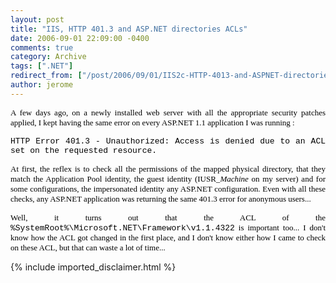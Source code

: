 ```yaml
---
layout: post
title: "IIS, HTTP 401.3 and ASP.NET directories ACLs"
date: 2006-09-01 22:09:00 -0400
comments: true
category: Archive
tags: [".NET"]
redirect_from: ["/post/2006/09/01/IIS2c-HTTP-4013-and-ASPNET-directories-ACLs-", "/post/2006/09/01/iis2c-http-4013-and-aspnet-directories-acls-"]
author: jerome
---
```

<!-- more -->
<p align="justify">
<font face="Tahoma" size="2" color="#000000">A few days ago, on a newly installed web server with all the appropriate security patches applied, I kept having the same error on every ASP.NET 1.1 application&nbsp;I was running :</font>
</p>
<p align="justify">
<font face="Courier New" size="2" color="#000000">HTTP Error 401.3 - Unauthorized: Access is denied due to an ACL set on the requested resource.</font>
</p>
<p align="justify">
<font face="Tahoma" size="2" color="#000000">At first, the reflex is to check all the permissions of the mapped physical directory, that they match the Application Pool identity, the guest identity (IUSR_<em>Machine</em> on my server) and for some configurations, the impersonated identity any ASP.NET configuration. Even with all these checks, any ASP.NET application was returning the same 401.3 error for anonymous users... </font>
</p>
<p align="justify">
<font face="Tahoma" size="2" color="#000000">Well, it turns out that the ACL of the <font face="Courier New">%SystemRoot%\Microsoft.NET\Framework\v1.1.4322</font> is important too... I don&#39;t know how the ACL got changed in the first place, and I don&#39;t know either how I came to check on these ACL, but that can waste a lot of time...</font>
</p>

{% include imported_disclaimer.html %}

